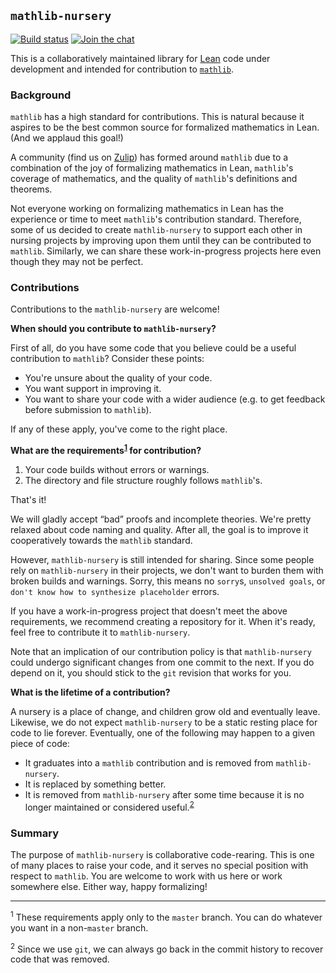 ## `mathlib-nursery`

[![Build status](https://travis-ci.org/leanprover-community/mathlib-nursery.svg?branch=master "Check the Travis CI build status")](https://travis-ci.org/leanprover-community/mathlib-nursery)
[![Join the chat](https://img.shields.io/badge/zulip-join_the_chat-blue.svg "Join the Zulip chat")](https://leanprover.zulipchat.com/)

This is a collaboratively maintained library for
[Lean](https://leanprover.github.io/) code under development and intended for
contribution to [`mathlib`](https://github.com/leanprover/mathlib).

### Background

`mathlib` has a high standard for contributions. This is natural because it
aspires to be the best common source for formalized mathematics in Lean. (And we
applaud this goal!)

A community (find us on [Zulip](https://leanprover.zulipchat.com/)) has formed
around `mathlib` due to a combination of the joy of formalizing mathematics in
Lean, `mathlib`'s coverage of mathematics, and the quality of `mathlib`'s
definitions and theorems.

Not everyone working on formalizing mathematics in Lean has the experience or
time to meet `mathlib`'s contribution standard. Therefore, some of us decided to
create `mathlib-nursery` to support each other in nursing projects by improving
upon them until they can be contributed to `mathlib`. Similarly, we can share
these work-in-progress projects here even though they may not be perfect.

### Contributions

Contributions to the `mathlib-nursery` are welcome!

**When should you contribute to `mathlib-nursery`?**

First of all, do you have some code that you believe could be a useful
contribution to `mathlib`? Consider these points:

* You're unsure about the quality of your code.
* You want support in improving it.
* You want to share your code with a wider audience (e.g. to get feedback before
  submission to `mathlib`).

If any of these apply, you've come to the right place.

**What are the requirements<sup>[1](#footnote1)</sup> for contribution?**

1. Your code builds without errors or warnings.
2. The directory and file structure roughly follows `mathlib`'s.

That's it!

We will gladly accept “bad” proofs and incomplete theories. We're pretty relaxed
about code naming and quality. After all, the goal is to improve it
cooperatively towards the `mathlib` standard.

However, `mathlib-nursery` is still intended for sharing. Since some people rely
on `mathlib-nursery` in their projects, we don't want to burden them with broken
builds and warnings. Sorry, this means no `sorry`s, `unsolved goals`, or `don't
know how to synthesize placeholder` errors.

If you have a work-in-progress project that doesn't meet the above requirements,
we recommend creating a repository for it. When it's ready, feel free to
contribute it to `mathlib-nursery`.

Note that an implication of our contribution policy is that `mathlib-nursery`
could undergo significant changes from one commit to the next. If you do depend
on it, you should stick to the `git` revision that works for you.

**What is the lifetime of a contribution?**

A nursery is a place of change, and children grow old and eventually leave.
Likewise, we do not expect `mathlib-nursery` to be a static resting place for
code to lie forever. Eventually, one of the following may happen to a given
piece of code:

* It graduates into a `mathlib` contribution and is removed from
  `mathlib-nursery`.
* It is replaced by something better.
* It is removed from `mathlib-nursery` after some time because it is no longer
  maintained or considered useful.<sup>[2](#footnote2)</sup>

### Summary

The purpose of `mathlib-nursery` is collaborative code-rearing. This is one of
many places to raise your code, and it serves no special position with respect
to `mathlib`. You are welcome to work with us here or work somewhere else.
Either way, happy formalizing!

---

<sup><a name="footnote1">1</a></sup> These requirements apply only to the
`master` branch. You can do whatever you want in a non-`master` branch.

<sup><a name="footnote2">2</a></sup> Since we use `git`, we can always go back
in the commit history to recover code that was removed.
